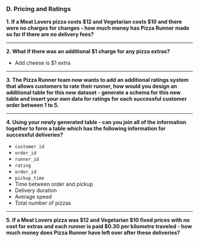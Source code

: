 ### D. Pricing and Ratings

**1. If a Meat Lovers pizza costs $12 and Vegetarian costs $10 and there were no charges for changes - how much money has Pizza Runner made so far if there are no delivery fees?**

***

**2. What if there was an additional $1 charge for any pizza extras?**
- Add cheese is $1 extra

***

**3. The Pizza Runner team now wants to add an additional ratings system that allows customers to rate their runner, how would you design an additional table for this new dataset - generate a schema for this new table and insert your own data for ratings for each successful customer order between 1 to 5.**

***

**4. Using your newly generated table - can you join all of the information together to form a table which has the following information for successful deliveries?**

- <code>customer id</code>
- <code>order_id</code>
- <code>runner_id</code>
- <code>rating</code>
- <code>order_id</code>
- <code>pickup_time</code>
- Time between order and pickup
- Delivery duration
- Average speed
- Total number of pizzas

***

**5. If a Meat Lovers pizza was $12 and Vegetarian $10 fixed prices with no cost for extras and each runner is paid $0.30 per kilometre traveled - how much money does Pizza Runner have left over after these deliveries?**



